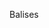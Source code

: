 
Balises <title> et <meta> pour le SEO :

<title> : Crucial pour le classement et l'affichage dans les résultats de recherche.
<meta> avec attribut description : Influence le classement et l'incitation au clic.
Déclaration <!DOCTYPE html> :

Informe le navigateur de la version HTML pour une interprétation correcte.
Balises sémantiques en HTML :

Clarté et Structuration : Facilitent la compréhension pour les développeurs et utilisateurs.
Compréhension par les Moteurs de Recherche : Aide les moteurs à interpréter et prioriser le contenu.
Amélioration du SEO : Favorise un meilleur classement.
Accessibilité : Cruciales pour les utilisateurs d'outils d'assistance.
Compatibilité avec les Technologies Futures : Assure une interprétabilité future.
Maintenance Facilitée : Rend le code lisible et compréhensible.

Attribut <input name="name"> :
Identifie les données des formulaires pour la soumission.

Attribut <img alt="Description"> :
Crucial pour l'accessibilité et le SEO. Donne une description textuelle à l'image.

Tables en HTML :
<thead> : Contient les en-têtes de colonnes.
<tbody> : Contient le corps du tableau.
<tfoot> : Contient le pied de page, souvent utilisé pour des informations récapitulatives.
Listes ordonnées vs non ordonnées :

<ol> pour un ordre spécifique, <ul> pour un regroupement sans ordre.
Balises spécifiques :

<strong> pour du texte en gras.
<em> pour du texte en italique.
<blockquote> pour des citations.
<code> pour du code informatique.
<abbr> pour définir des abréviations ou acronymes.
Différence entre <strong> et <b> :

<strong> pour importance sémantique, <b> pour surbrillance visuelle.
Placement des balises <script> :

Optimal à la fin de <body> pour une meilleure performance.
Commentaires dans le code :

Facilitent la compréhension et le débogage.
Utiles pour la documentation et la collaboration.
À utiliser avec parcimonie et à maintenir à jour.